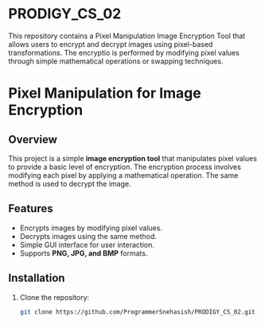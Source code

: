 # PRODIGY_CS_02
This repository contains a Pixel Manipulation Image Encryption Tool that allows users to encrypt and decrypt images using pixel-based transformations. The encryptio is performed by modifying pixel values through simple mathematical operations or swapping techniques.

# Pixel Manipulation for Image Encryption

## **Overview**
This project is a simple **image encryption tool** that manipulates pixel values to provide a basic level of encryption. The encryption process involves modifying each pixel by applying a mathematical operation. The same method is used to decrypt the image.

## **Features**
- Encrypts images by modifying pixel values.
- Decrypts images using the same method.
- Simple GUI interface for user interaction.
- Supports **PNG, JPG, and BMP** formats.

## **Installation**
1. Clone the repository:
   ```bash
   git clone https://github.com/ProgrammerSnehasish/PRODIGY_CS_02.git
